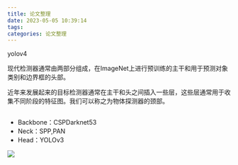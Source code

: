 ```yaml
---
title: 论文整理
date: 2023-05-05 10:39:14
tags:
categories: 论文整理
---
```


yolov4

现代检测器通常由两部分组成，在ImageNet上进行预训练的主干和用于预测对象类别和边界框的头部。

近年来发展起来的目标检测器通常在主干和头之间插入一些层，这些层通常用于收集不同阶段的特征图。我们可以称之为物体探测器的颈部。

<img title="" src="file:///C:/Users/HP/AppData/Roaming/marktext/images/2023-05-05-10-45-44-image.png" alt="" data-align="center">

- Backbone：CSPDarknet53
- Neck：SPP,PAN
- Head：YOLOv3

![](https://img-blog.csdnimg.cn/20200512144007178.png?x-oss-process=image/watermark,type_ZmFuZ3poZW5naGVpdGk,shadow_10,text_aHR0cHM6Ly9ibG9nLmNzZG4ubmV0L3dlaXhpbl80NDc5MTk2NA==,size_16,color_FFFFFF,t_70#pic_center)
